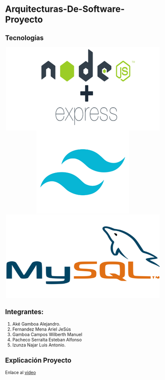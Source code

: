 # Arquitecturas-De-Software-Proyecto

## Tecnologías
<div align="center"> 
<img align="center" src = "readmeImg/express.webp" width = "500" height = "270">
<img src = "readmeImg/tailwind.png" width = "300" height = "270">
<img src = "readmeImg/mysql.png" width = "500" height = "270">
</div>

## Integrantes:
1. Aké Gamboa Alejandro.
2. Fernandez Mena Ariel JeSús 
3. Gamboa Campos Wilberth Manuel
4. Pacheco Serralta Esteban Alfonso
5. Izunza Najar Luis Antonio.

## Explicación Proyecto

Enlace al [video](https://youtu.be/ygiEB5q0Nao)

